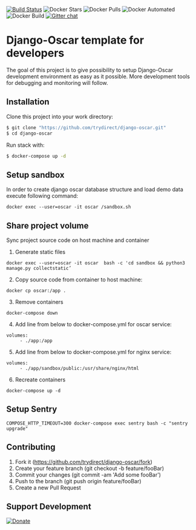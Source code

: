 [![Build Status](https://travis-ci.com/trydirect/django-oscar.svg?branch=master)](https://travis-ci.com/trydirect/django-oscar)
![Docker Stars](https://img.shields.io/docker/stars/trydirect/django-oscar.svg)
![Docker Pulls](https://img.shields.io/docker/pulls/trydirect/django-oscar.svg)
![Docker Automated](https://img.shields.io/docker/cloud/automated/trydirect/django-oscar.svg)
![Docker Build](https://img.shields.io/docker/cloud/build/trydirect/django-oscar.svg)
[![Gitter chat](https://badges.gitter.im/trydirect/community.png)](https://gitter.im/try-direct/community)
	
	
# Django-Oscar template for developers
The goal of this project is to give possibility to setup Django-Oscar development environment as easy as it possible.
More development tools for debugging and monitoring will follow.


## Installation
Clone this project into your work directory:
```sh
$ git clone "https://github.com/trydirect/django-oscar.git"
$ cd django-oscar
```
Run stack with:
```sh
$ docker-compose up -d
```

## Setup sandbox
In order to create django oscar database structure and load demo data execute following command:
```
docker exec --user=oscar -it oscar /sandbox.sh
```


## Share project volume 
Sync project source code on host machine and container 

1. Generate static files
```
docker exec --user=oscar -it oscar  bash -c 'cd sandbox && python3 manage.py collectstatic’
```
2. Copy source code from container to host machine:
```
docker cp oscar:/app .
```
3. Remove containers 
```
docker-compose down 
```
4. Add line from below to docker-compose.yml for oscar service:
 ```
 volumes:
      - ./app:/app
```

5. Add line from below to docker-compose.yml for nginx service:
 ```
 volumes:
      - ./app/sandbox/public:/usr/share/nginx/html
```
6. Recreate containers 
```
docker-compose up -d 
```


## Setup Sentry
```
COMPOSE_HTTP_TIMEOUT=300 docker-compose exec sentry bash -c "sentry upgrade"
```


## Contributing

1. Fork it (https://github.com/trydirect/django-oscar/fork)
2. Create your feature branch (git checkout -b feature/fooBar)
3. Commit your changes (git commit -am 'Add some fooBar')
4. Push to the branch (git push origin feature/fooBar)
5. Create a new Pull Request



## Support Development

[![Donate](https://img.shields.io/badge/Donate-PayPal-green.svg)](https://www.paypal.com/cgi-bin/webscr?cmd=_s-xclick&hosted_button_id=2BH8ED2AUU2RL)
